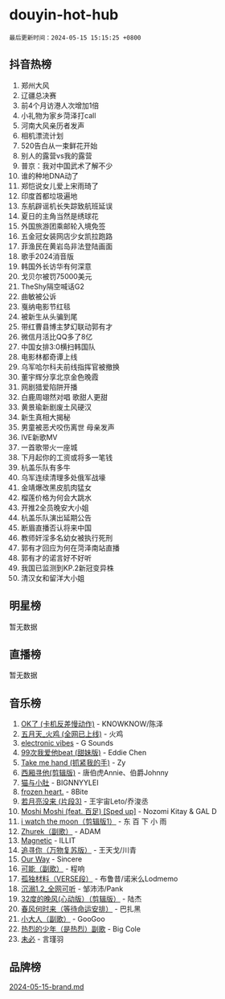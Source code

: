# douyin-hot-hub

`最后更新时间：2024-05-15 15:15:25 +0800`

## 抖音热榜

1. 郑州大风
1. 辽疆总决赛
1. 前4个月访港人次增加1倍
1. 小礼物为家乡菏泽打call
1. 河南大风亲历者发声
1. 相机漂流计划
1. 520告白从一束鲜花开始
1. 别人的露营vs我的露营
1. 普京：我对中国武术了解不少
1. 谁的种地DNA动了
1. 郑恺说女儿爱上宋雨琦了
1. 印度首都垃圾遍地
1. 东航辟谣机长失踪致航班延误
1. 夏日的主角当然是绣球花
1. 外国旅游团乘邮轮入境免签
1. 五金冠女装网店少女凯拉跑路
1. 菲渔民在黄岩岛非法登陆画面
1. 歌手2024消音版
1. 韩国外长访华有何深意
1. 戈贝尔被罚75000美元
1. TheShy隔空喊话G2
1. 曲敏被公诉
1. 戛纳电影节红毯
1. 被新生从头骗到尾
1. 带红曹县博主梦幻联动郭有才
1. 微信月活比QQ多了8亿
1. 中国女排3:0横扫韩国队
1. 电影林都奇谭上线
1. 乌军哈尔科夫前线指挥官被撤换
1. 董宇辉分享北京金色晚霞
1. 网剧猎爱陷阱开播
1. 白鹿周翊然对唱 歌甜人更甜
1. 黄景瑜新剧废土风硬汉
1. 新生真相大揭秘
1. 男童被恶犬咬伤离世 母亲发声
1. IVE新歌MV
1. 一首歌带火一座城
1. 下月起你的工资或将多一笔钱
1. 杭盖乐队有多牛
1. 乌军连续清理多处俄军战壕
1. 金靖爆改黑皮肌肉猛女
1. 榴莲价格为何会大跳水
1. 开推2全员晚安大小姐
1. 杭盖乐队演出延期公告
1. 断眉直播否认将来中国
1. 教师奸淫多名幼女被执行死刑
1. 郭有才回应为何在菏泽南站直播
1. 郭有才的诺言好不好听
1. 我国已监测到KP.2新冠变异株
1. 清汉女和留洋大小姐

## 明星榜

暂无数据

## 直播榜

暂无数据

## 音乐榜

1. [OK了 (卡机反差慢动作)](https://sf6-cdn-tos.douyinstatic.com/obj/tos-cn-ve-2774/osXWgLGizaDPmw9B0CIggvCFeIAAebk1YMe8jD) - KNOWKNOW/陈泽
1. [五月天_火鸡 (全网已上线)](https://sf5-hl-cdn-tos.douyinstatic.com/obj/tos-cn-ve-2774/oEtOMSQZstjlJ4nfBEgeqN29IbWjkmDBrFtF2C) - 火鸡
1. [electronic vibes](https://sf6-cdn-tos.douyinstatic.com/obj/tos-cn-ve-2774/oMIpXkYtpBe14gZjOFMCLfhBv1zjK1O3Ztar9Q) - G Sounds
1. [99次我爱他beat (甜妹版)](https://sf6-cdn-tos.douyinstatic.com/obj/tos-cn-ve-2774/ocBPCLaDWFQr2tJdQmEDjGfSYIjegYYPBQZykZ) - Eddie Chen
1. [Take me hand (抓紧我的手)](https://sf5-hl-cdn-tos.douyinstatic.com/obj/tos-cn-ve-2774/os8GB2fDQQmJZTmtomg0gHX5fBACiEgcFgEKYg) - Zy
1. [西厢寻他(剪辑版)](https://sf5-hl-cdn-tos.douyinstatic.com/obj/tos-cn-ve-2774/oUsAVfAQKlRNxEv5qxvIB8o5qmIWUcXbzJKJhw) - 唐伯虎Annie、伯爵Johnny
1. [猫与小肚](https://sf5-hl-cdn-tos.douyinstatic.com/obj/tos-cn-ve-2774/osZeoClMECgK8DYl6VebABgbchEtPYQjZEnRtd) - BIGNNYYLEI
1. [frozen heart.](https://sf27-cdn-tos.douyinstatic.com/obj/tos-cn-ve-2774/oIIWJfyjIACZA9zQMtnJ6hQQhFC4vhCupoRBsO) - 8Bite
1. [若月亮没来 (片段3)](https://sf5-hl-cdn-tos.douyinstatic.com/obj/tos-cn-ve-2774/okfyEUsGW1B1ovJi5JiN9IjvAT2lMwA054GoEB) - 王宇宙Leto/乔浚丞
1. [Moshi Moshi (feat. 百足) [Sped up]](https://sf5-hl-cdn-tos.douyinstatic.com/obj/tos-cn-ve-2774/ocCPFQcXJLeroaIdQLIGAoeeYM3OAUYGDguHXz) - Nozomi Kitay & GAL D
1. [i watch the moon（剪辑版1）](https://sf3-cdn-tos.douyinstatic.com/obj/tos-cn-ve-2774/o0I9mSChzHZANMJIEBfkCQzzg6N5WAcVtqft9P) - 东 百 下 小 雨
1. [Zhurek（副歌）](https://sf27-cdn-tos.douyinstatic.com/obj/tos-cn-ve-2774/ooQm8FBZQDlf0btEYgVpCcSCQfrdJGBEKZYBGS) - ADAM
1. [Magnetic](https://sf27-cdn-tos.douyinstatic.com/obj/tos-cn-ve-2774/oAQCYdBNZfLACGDmVFAsfAtpy32tqErgQ3XgBN) - ILLIT
1. [追寻你（万物复苏版）](https://sf3-cdn-tos.douyinstatic.com/obj/tos-cn-ve-2774/oYeAZJsbjIDit9APmBg8u6uDUQnHmoCf3gbo74) - 王天戈/川青
1. [Our Way](https://sf5-hl-cdn-tos.douyinstatic.com/obj/tos-cn-ve-2774/o8tPEkQgQNCe0DPeFwZzYrbqLlnzBBrYidWkEZ) - Sincere
1. [可能（副歌）](https://sf5-hl-cdn-tos.douyinstatic.com/obj/tos-cn-ve-2774/cde1731888894259b333569393c2fb51) - 程响
1. [孤独材料（VERSE段）](https://sf5-hl-cdn-tos.douyinstatic.com/obj/tos-cn-ve-2774/ocX7glDNHYlwFeYrGQfBZoThtvPWy8tCCEBGKQ) - 布鲁昔/诺米么Lodmemo
1. [沉溺1.2_全网可听](https://sf5-hl-cdn-tos.douyinstatic.com/obj/tos-cn-ve-2774/ok2QoiBqsWAX9McZmWiI9gAB0EzwD4Xj6yfmtH) - 邹沛沛/Pank
1. [32度的晚风(心动版）（剪辑版）](https://sf5-hl-cdn-tos.douyinstatic.com/obj/tos-cn-ve-2774/owNyabsyWdzUulxhoJfK8IBXgp0UMQAHpvGh2B) - 陆杰
1. [春风何时来（等待命运安排）](https://sf5-hl-cdn-tos.douyinstatic.com/obj/tos-cn-ve-2774/oICBNbD3gelMfB4WgiD1KI2jQtXZE2FgHLwtsl) - 巴扎黑
1. [小大人（副歌）](https://sf5-hl-cdn-tos.douyinstatic.com/obj/tos-cn-ve-2774/oIhaDwehWhLFsVIG7QIICLLazDNGJAGg5geeb4) - GooGoo
1. [热烈的少年（是热烈）副歌](https://sf27-cdn-tos.douyinstatic.com/obj/tos-cn-ve-2774/owVNI0CLDAUMtSz6TEYvfFBFL4UDFFhLfgK8fa) - Big Cole
1. [未必](https://sf3-cdn-tos.douyinstatic.com/obj/tos-cn-ve-2774/ogntQMFnKQDZUgTCYuJgfLEtleYZZFxBQqhhFB) - 言瑾羽

## 品牌榜

[2024-05-15-brand.md](2024-05-15-brand.md)
